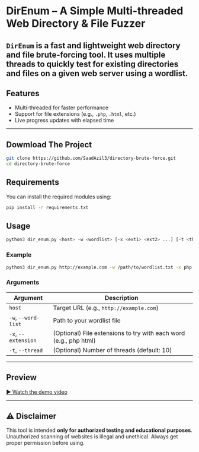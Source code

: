 # DirEnum – A Simple Multi-threaded Web Directory & File Fuzzer

`DirEnum` is a fast and lightweight web directory and file brute-forcing tool. It uses multiple threads to quickly test for existing directories and files on a given web server using a wordlist.
---

## Features

* Multi-threaded for faster performance
* Support for file extensions (e.g., `.php`, `.html`, etc.)
* Live progress updates with elapsed time

---

## Dowmload The Project

```bash
git clone https://github.com/SaadAzil3/directory-brute-force.git
cd directory-brute-force
```

## Requirements

You can install the required modules using:

```bash
pip install -r requirements.txt
```

## Usage

```bash
python3 dir_enum.py <host> -w <wordlist> [-x <ext1> <ext2> ...] [-t <threads>]
```

### Example

```bash
python3 dir_enum.py http://example.com -w /path/to/wordlist.txt -x php html js -t 20
```

### Arguments

| Argument            | Description                                                       |
| ------------------- | ----------------------------------------------------------------- |
| `host`              | Target URL (e.g., `http://example.com`)                           |
| `-w`, `--word-list` | Path to your wordlist file                                        |
| `-x`, `--extension` | (Optional) File extensions to try with each word (e.g., php html) |
| `-t`, `--thread`    | (Optional) Number of threads (default: 10)                        |

---

## Preview
[▶️ Watch the demo video](https://github.com/SaadAzil3/directory-brute-force/blob/main/assets/video.mp4)


---

## ⚠️ Disclaimer

This tool is intended **only for authorized testing and educational purposes**. Unauthorized scanning of websites is illegal and unethical. Always get proper permission before using.
